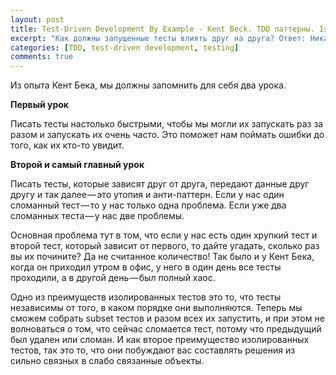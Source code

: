 ```yaml
---
layout: post
title: Test-Driven Development By Example - Kent Beck. TDD паттерны. Isolated Test.
excerpt: "Как должны запущенные тесты влиять друг на друга? Ответ: Никак!"
categories: [TDD, test-driven development, testing]
comments: true
---
```


Из опыта Кент Бека, мы должны запомнить для себя два урока.

<b>Первый урок</b>

Писать тесты настолько быстрыми, чтобы мы могли их запускать раз за разом и запускать их очень часто. Это поможет нам поймать ошибки до того, как их кто-то увидит.

<b>Второй и самый главный урок</b>

Писать тесты, которые зависят друг от друга, передают данные друг другу и так далее — это утопия и анти-паттерн.
Если у нас один сломанный тест — то у нас только одна проблема. Если уже два сломанных теста — у нас две проблемы.

Основная проблема тут в том, что если у нас есть один хрупкий тест и второй тест, который зависит от первого, то дайте угадать, сколько раз вы их почините? Да не считанное количество! Так было и у Кент Бека, когда он приходил утром в офис, у него в один день все тесты проходили, а в другой день — был полный хаос.

Одно из преимуществ изолированных тестов это то, что тесты независимы от того, в каком порядке они выполняются. Теперь мы сможем собрать subset тестов и разом всех их запустить, и при этом не волноваться о том, что сейчас сломается тест, потому что предыдущий был удален или сломан.
И как второе преимущество изолированных тестов, так это то, что они побуждают вас составлять решения из сильно связных в слабо связанные объекты.
